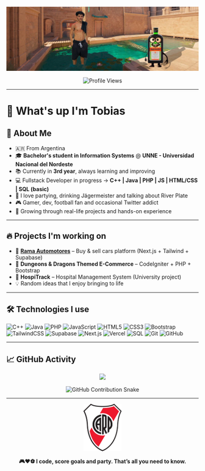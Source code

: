 <p align="center">
  <a href="https://www.tiktok.com/@gangster.pets/video/7503375650271612165">
    <img src="banner.png" alt="@tobiager Banner" width="1200"/>
  </a>
</p>


<p align="center">
  <img src="https://komarev.com/ghpvc/?username=33Tobias&color=red" alt="Profile Views"/>
</p>

---

<h1>👋 What's up I'm Tobias </h1>

## 🚀 About Me

- 🇦🇷 From Argentina
- 🎓 **Bachelor's student in Information Systems** @ **UNNE - Universidad Nacional del Nordeste**
- 📚 Currently in **3rd year**, always learning and improving
- 💻 Fullstack Developer in progress → **C++ | Java | PHP | JS | HTML/CSS | SQL (basic)**
- 🎉 I love partying, drinking Jägermeister and talking about River Plate
- 🎮 Gamer, dev, football fan and occasional Twitter addict
- 🧠 Growing through real-life projects and hands-on experience

---

## 🔥 Projects I'm working on

- 🚗 [**Rama Automotores**](https://v0-rama-automotores-website.vercel.app/) – Buy & sell cars platform (Next.js + Tailwind + Supabase)
- 🛒 **Dungeons & Dragons Themed E-Commerce** – CodeIgniter + PHP + Bootstrap
- 🏥 **HospiTrack** – Hospital Management System (University project)
- 💡 Random ideas that I enjoy bringing to life

---

## 🛠️ Technologies I use

![C++](https://img.shields.io/badge/C++-00599C?style=for-the-badge&logo=cplusplus&logoColor=white)
![Java](https://img.shields.io/badge/Java-ED8B00?style=for-the-badge&logo=java&logoColor=white)
![PHP](https://img.shields.io/badge/PHP-777BB4?style=for-the-badge&logo=php&logoColor=white)
![JavaScript](https://img.shields.io/badge/JavaScript-F7DF1E?style=for-the-badge&logo=javascript&logoColor=black)
![HTML5](https://img.shields.io/badge/HTML5-E34F26?style=for-the-badge&logo=html5&logoColor=white)
![CSS3](https://img.shields.io/badge/CSS3-1572B6?style=for-the-badge&logo=css3&logoColor=white)
![Bootstrap](https://img.shields.io/badge/Bootstrap-563D7C?style=for-the-badge&logo=bootstrap&logoColor=white)
![TailwindCSS](https://img.shields.io/badge/TailwindCSS-06B6D4?style=for-the-badge&logo=tailwindcss&logoColor=white)
![Supabase](https://img.shields.io/badge/Supabase-3FCF8E?style=for-the-badge&logo=supabase&logoColor=white)
![Next.js](https://img.shields.io/badge/Next.js-000000?style=for-the-badge&logo=nextdotjs&logoColor=white)
![Vercel](https://img.shields.io/badge/Vercel-000000?style=for-the-badge&logo=vercel&logoColor=white)
![SQL](https://img.shields.io/badge/SQL-4479A1?style=for-the-badge&logo=mysql&logoColor=white)
![Git](https://img.shields.io/badge/Git-F05032?style=for-the-badge&logo=git&logoColor=white)
![GitHub](https://img.shields.io/badge/GitHub-181717?style=for-the-badge&logo=github&logoColor=white)

---

## 📈 GitHub Activity

<p align="center">
  <img src="https://github-readme-stats.vercel.app/api?username=tobiager&show_icons=true&theme=tokyonight" />
</p>

<p align="center">
  <picture>
    <source media="(prefers-color-scheme: dark)" srcset="https://tobiager.github.io/tobiager/github-snake-dark.svg" />
    <source media="(prefers-color-scheme: light)" srcset="https://tobiager.github.io/tobiager/github-snake.svg" />
    <img alt="GitHub Contribution Snake" src="https://tobiager.github.io/tobiager/github-snake.svg" width="1000" />
  </picture>
</p>

---

<p align="center">
  <img src="river.png" alt="River Plate Logo" width="100"/>
</p>

<p align="center"><b>🎮❤️⚽️ I code, score goals and party. That’s all you need to know. </b></p>

<!---
33Tobias/Profile is a special repo because its README.md is shown on my profile.
--->
